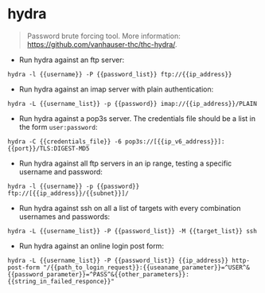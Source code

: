 # hydra

> Password brute forcing tool.
> More information: <https://github.com/vanhauser-thc/thc-hydra/>.

- Run hydra against an ftp server:

`hydra -l {{username}} -P {{password_list}} ftp://{{ip_address}}`

- Run hydra against an imap server with plain authentication:

`hydra -L {{username_list}} -p {{password}} imap://{{ip_address}}/PLAIN`

- Run hydra against a pop3s server. The credentials file should be a list in the form `user:password`:

`hydra -C {{credentials_file}} -6 pop3s://[{{ip_v6_address}}]:{{port}}/TLS:DIGEST-MD5`

- Run hydra against all ftp servers in an ip range, testing a specific username and password:

`hydra -l {{username}} -p {{password}} ftp://[{{ip_address}}/{{subnet}}]/`

- Run hydra against ssh on all a list of targets with every combination usernames and passwords:

`hydra -L {{username_list}} -P {{password_list}} -M {{target_list}} ssh`

- Run hydra against an online login post form:

`hydra -L {{username_list}} -P {{password_list}} {{ip_address}} http-post-form "/{{path_to_login_request}}:{{useaname_parameter}}=^USER^&{{password_parameter}}=^PASS^&{{other_parameters}}:{{string_in_failed_responce}}"`
